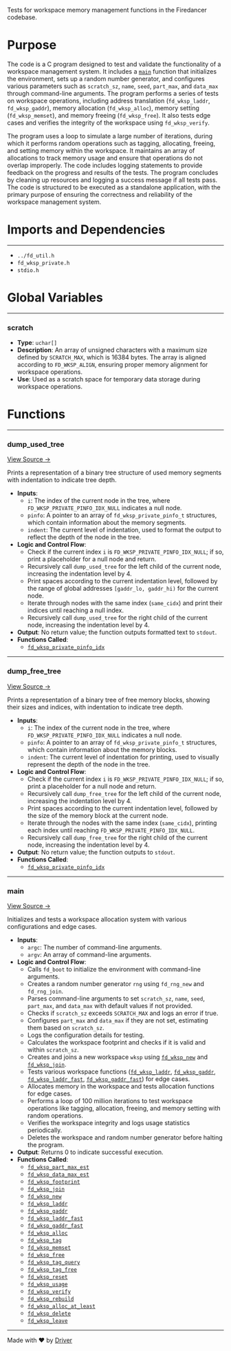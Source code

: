 <!--------------------------------------------------------------------------------->
<!-- IMPORTANT: This file is auto-generated by Driver (https://driver.ai). -------->
<!-- Manual edits may be overwritten on future commits. --------------------------->
<!--------------------------------------------------------------------------------->

Tests for workspace memory management functions in the Firedancer codebase.

# Purpose
The code is a C program designed to test and validate the functionality of a workspace management system. It includes a [`main`](<#main>) function that initializes the environment, sets up a random number generator, and configures various parameters such as `scratch_sz`, `name`, `seed`, `part_max`, and `data_max` through command-line arguments. The program performs a series of tests on workspace operations, including address translation (`fd_wksp_laddr`, `fd_wksp_gaddr`), memory allocation (`fd_wksp_alloc`), memory setting (`fd_wksp_memset`), and memory freeing (`fd_wksp_free`). It also tests edge cases and verifies the integrity of the workspace using `fd_wksp_verify`.

The program uses a loop to simulate a large number of iterations, during which it performs random operations such as tagging, allocating, freeing, and setting memory within the workspace. It maintains an array of allocations to track memory usage and ensure that operations do not overlap improperly. The code includes logging statements to provide feedback on the progress and results of the tests. The program concludes by cleaning up resources and logging a success message if all tests pass. The code is structured to be executed as a standalone application, with the primary purpose of ensuring the correctness and reliability of the workspace management system.
# Imports and Dependencies

---
- `../fd_util.h`
- `fd_wksp_private.h`
- `stdio.h`


# Global Variables

---
### scratch
- **Type**: ``uchar[]``
- **Description**: An array of unsigned characters with a maximum size defined by `SCRATCH_MAX`, which is 16384 bytes. The array is aligned according to `FD_WKSP_ALIGN`, ensuring proper memory alignment for workspace operations.
- **Use**: Used as a scratch space for temporary data storage during workspace operations.


# Functions

---
### dump\_used\_tree<!-- {{#callable:dump_used_tree}} -->
[View Source →](<../../../../../src/util/wksp/test_wksp_user.c#L12>)

Prints a representation of a binary tree structure of used memory segments with indentation to indicate tree depth.
- **Inputs**:
    - `i`: The index of the current node in the tree, where `FD_WKSP_PRIVATE_PINFO_IDX_NULL` indicates a null node.
    - `pinfo`: A pointer to an array of `fd_wksp_private_pinfo_t` structures, which contain information about the memory segments.
    - `indent`: The current level of indentation, used to format the output to reflect the depth of the node in the tree.
- **Logic and Control Flow**:
    - Check if the current index `i` is `FD_WKSP_PRIVATE_PINFO_IDX_NULL`; if so, print a placeholder for a null node and return.
    - Recursively call `dump_used_tree` for the left child of the current node, increasing the indentation level by 4.
    - Print spaces according to the current indentation level, followed by the range of global addresses `[gaddr_lo, gaddr_hi)` for the current node.
    - Iterate through nodes with the same index (`same_cidx`) and print their indices until reaching a null index.
    - Recursively call `dump_used_tree` for the right child of the current node, increasing the indentation level by 4.
- **Output**: No return value; the function outputs formatted text to `stdout`.
- **Functions Called**:
    - [`fd_wksp_private_pinfo_idx`](<fd_wksp_private.h.md#fd_wksp_private_pinfo_idx>)


---
### dump\_free\_tree<!-- {{#callable:dump_free_tree}} -->
[View Source →](<../../../../../src/util/wksp/test_wksp_user.c#L36>)

Prints a representation of a binary tree of free memory blocks, showing their sizes and indices, with indentation to indicate tree depth.
- **Inputs**:
    - `i`: The index of the current node in the tree, where `FD_WKSP_PRIVATE_PINFO_IDX_NULL` indicates a null node.
    - `pinfo`: A pointer to an array of `fd_wksp_private_pinfo_t` structures, which contain information about the memory blocks.
    - `indent`: The current level of indentation for printing, used to visually represent the depth of the node in the tree.
- **Logic and Control Flow**:
    - Check if the current index `i` is `FD_WKSP_PRIVATE_PINFO_IDX_NULL`; if so, print a placeholder for a null node and return.
    - Recursively call `dump_free_tree` for the left child of the current node, increasing the indentation level by 4.
    - Print spaces according to the current indentation level, followed by the size of the memory block at the current node.
    - Iterate through the nodes with the same index (`same_cidx`), printing each index until reaching `FD_WKSP_PRIVATE_PINFO_IDX_NULL`.
    - Recursively call `dump_free_tree` for the right child of the current node, increasing the indentation level by 4.
- **Output**: No return value; the function outputs to `stdout`.
- **Functions Called**:
    - [`fd_wksp_private_pinfo_idx`](<fd_wksp_private.h.md#fd_wksp_private_pinfo_idx>)


---
### main<!-- {{#callable:main}} -->
[View Source →](<../../../../../src/util/wksp/test_wksp_user.c#L61>)

Initializes and tests a workspace allocation system with various configurations and edge cases.
- **Inputs**:
    - `argc`: The number of command-line arguments.
    - `argv`: An array of command-line arguments.
- **Logic and Control Flow**:
    - Calls `fd_boot` to initialize the environment with command-line arguments.
    - Creates a random number generator `rng` using `fd_rng_new` and `fd_rng_join`.
    - Parses command-line arguments to set `scratch_sz`, `name`, `seed`, `part_max`, and `data_max` with default values if not provided.
    - Checks if `scratch_sz` exceeds `SCRATCH_MAX` and logs an error if true.
    - Configures `part_max` and `data_max` if they are not set, estimating them based on `scratch_sz`.
    - Logs the configuration details for testing.
    - Calculates the workspace footprint and checks if it is valid and within `scratch_sz`.
    - Creates and joins a new workspace `wksp` using [`fd_wksp_new`](<fd_wksp_admin.c.md#fd_wksp_new>) and [`fd_wksp_join`](<fd_wksp_admin.c.md#fd_wksp_join>).
    - Tests various workspace functions ([`fd_wksp_laddr`](<fd_wksp_user.c.md#fd_wksp_laddr>), [`fd_wksp_gaddr`](<fd_wksp_user.c.md#fd_wksp_gaddr>), [`fd_wksp_laddr_fast`](<fd_wksp.h.md#fd_wksp_laddr_fast>), [`fd_wksp_gaddr_fast`](<fd_wksp.h.md#fd_wksp_gaddr_fast>)) for edge cases.
    - Allocates memory in the workspace and tests allocation functions for edge cases.
    - Performs a loop of 100 million iterations to test workspace operations like tagging, allocation, freeing, and memory setting with random operations.
    - Verifies the workspace integrity and logs usage statistics periodically.
    - Deletes the workspace and random number generator before halting the program.
- **Output**: Returns 0 to indicate successful execution.
- **Functions Called**:
    - [`fd_wksp_part_max_est`](<fd_wksp_admin.c.md#fd_wksp_part_max_est>)
    - [`fd_wksp_data_max_est`](<fd_wksp_admin.c.md#fd_wksp_data_max_est>)
    - [`fd_wksp_footprint`](<fd_wksp_admin.c.md#fd_wksp_footprint>)
    - [`fd_wksp_join`](<fd_wksp_admin.c.md#fd_wksp_join>)
    - [`fd_wksp_new`](<fd_wksp_admin.c.md#fd_wksp_new>)
    - [`fd_wksp_laddr`](<fd_wksp_user.c.md#fd_wksp_laddr>)
    - [`fd_wksp_gaddr`](<fd_wksp_user.c.md#fd_wksp_gaddr>)
    - [`fd_wksp_laddr_fast`](<fd_wksp.h.md#fd_wksp_laddr_fast>)
    - [`fd_wksp_gaddr_fast`](<fd_wksp.h.md#fd_wksp_gaddr_fast>)
    - [`fd_wksp_alloc`](<fd_wksp.h.md#fd_wksp_alloc>)
    - [`fd_wksp_tag`](<fd_wksp_user.c.md#fd_wksp_tag>)
    - [`fd_wksp_memset`](<fd_wksp_user.c.md#fd_wksp_memset>)
    - [`fd_wksp_free`](<fd_wksp_user.c.md#fd_wksp_free>)
    - [`fd_wksp_tag_query`](<fd_wksp_user.c.md#fd_wksp_tag_query>)
    - [`fd_wksp_tag_free`](<fd_wksp_user.c.md#fd_wksp_tag_free>)
    - [`fd_wksp_reset`](<fd_wksp_user.c.md#fd_wksp_reset>)
    - [`fd_wksp_usage`](<fd_wksp.h.md#fd_wksp_usage>)
    - [`fd_wksp_verify`](<fd_wksp_admin.c.md#fd_wksp_verify>)
    - [`fd_wksp_rebuild`](<fd_wksp_admin.c.md#fd_wksp_rebuild>)
    - [`fd_wksp_alloc_at_least`](<fd_wksp_user.c.md#fd_wksp_alloc_at_least>)
    - [`fd_wksp_delete`](<fd_wksp_admin.c.md#fd_wksp_delete>)
    - [`fd_wksp_leave`](<fd_wksp_admin.c.md#fd_wksp_leave>)



---
Made with ❤️ by [Driver](https://www.driver.ai/)